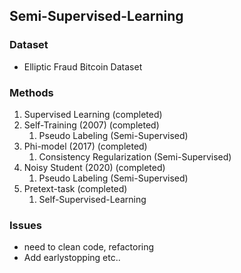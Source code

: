 ## Semi-Supervised-Learning

### Dataset
- Elliptic Fraud Bitcoin Dataset

### Methods
1. Supervised Learning (completed)
2. Self-Training (2007) (completed)
   1. Pseudo Labeling (Semi-Supervised)
3. Phi-model (2017) (completed)
   1. Consistency Regularization (Semi-Supervised)
4. Noisy Student (2020) (completed)
   1. Pseudo Labeling (Semi-Supervised)
5. Pretext-task (completed)
   1. Self-Supervised-Learning

### Issues
- need to clean code, refactoring
- Add earlystopping etc..